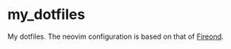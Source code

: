 # my_dotfiles
My dotfiles. The neovim configuration is based on that of [Fireond](https://github.com/Fireond/dotfiles).
